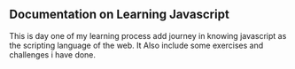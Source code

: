 ## Documentation on Learning Javascript 

This is day one of my learning process add journey in knowing javascript as the scripting language of the web. It Also include some exercises and challenges i have done.
